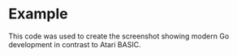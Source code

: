 # Example

This code was used to create the screenshot showing modern Go development
in contrast to Atari BASIC.